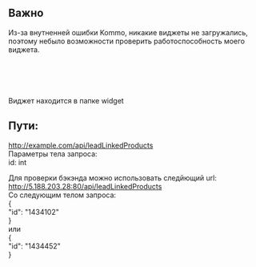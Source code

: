 ## Важно
Из-за внутненней ошибки Kommo, никакие виджеты не загружались, поэтому небыло возможности проверить работоспособность моего виджета.
\
\
\
\
\
\
Виджет находится в папке widget
## Пути:  
http://example.com/api/leadLinkedProducts  
Параметры тела запроса:  
id: int

Для проверки бэкэнда можно использовать следйющий url:  
http://5.188.203.28:80/api/leadLinkedProducts  
Со следующим телом запроса:  
{  
"id": "1434102"  
}  
или  
{  
"id": "1434452"  
}  
